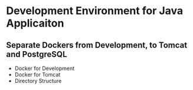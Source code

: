 # Development Environment for Java Applicaiton
## Separate Dockers from Development, to Tomcat and PostgreSQL
- Docker for Development
- Docker for Tomcat
- Directory Structure
